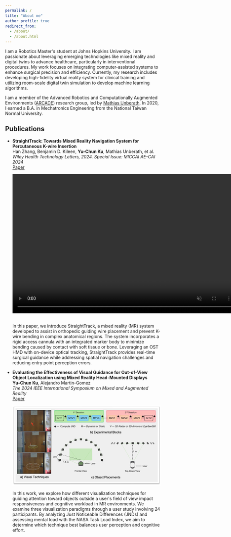 ```yaml
---
permalink: /
title: "About me"
author_profile: true
redirect_from: 
  - /about/
  - /about.html
---
```

I am a Robotics Master's student at Johns Hopkins University. I am passionate about leveraging emerging technologies like mixed reality and digital twins to advance healthcare, particularly in interventional procedures. My work focuses on integrating computer-assisted systems to enhance surgical precision and efficiency. Currently, my research includes developing high-fidelity virtual reality system for clinical training and utilizing room-scale digital twin simulation to develop machine learning algorithms.

I am a member of the Advanced Robotics and Computationally Augmented Environments ([ARCADE](https://arcade.cs.jhu.edu)) research group, led by [Mathias Unberath](https://mathiasunberath.github.io). In 2020, I earned a B.A. in Mechatronics Engineering from the National Taiwan Normal University.

Publications
------
- **StraightTrack: Towards Mixed Reality Navigation System for Percutaneous K-wire Insertion**  
  Han Zhang, Benjamin D. Kileen, **Yu-Chun Ku**, Mathias Unberath, et al.  
  *Wiley Health Technology Letters, 2024. Special Issue: MICCAI AE-CAI 2024*  
  [Paper](https://arxiv.org/abs/2410.01143)  

  <video width="725" height="450" style="padding: 0 0 15px 0;" controls autoplay muted loop>
    <source src="/videos/straighttrack_demo.mp4" type="video/mp4">
    Your browser does not support the video tag.
  </video>

  In this paper, we introduce StraightTrack, a mixed reality (MR) system developed to assist in orthopedic guiding wire placement and prevent K-wire bending in complex anatomical regions. The system incorporates a rigid access cannula with an integrated marker body to minimize bending caused by contact with soft tissue or bone. Leveraging an OST HMD with on-device optical tracking, StraightTrack provides real-time surgical guidance while addressing spatial navigation challenges and reducing entry point perception errors.

- **Evaluating the Effectiveness of Visual Guidance for Out-of-View Object Localization using Mixed Reality Head-Mounted Displays**  
  **Yu-Chun Ku**, Alejandro Martin-Gomez  
  *The 2024 IEEE International Symposium on Mixed and Augmented Reality*  
  [Paper](/files/evaluating-JND.pdf)  

  ![Evaluating JND Image](/images/evaluate-JND.png)  

  In this work, we explore how different visualization techniques for guiding attention toward objects outside a user's field of view impact responsiveness and cognitive workload in MR environments. We examine three visualization paradigms through a user study involving 24 participants. By analyzing Just Noticeable Differences (JNDs) and assessing mental load with the NASA Task Load Index, we aim to determine which technique best balances user perception and cognitive effort.
